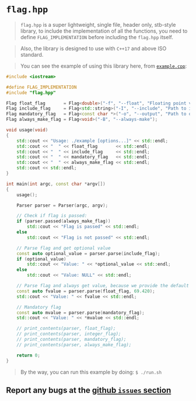 # `flag.hpp`
> `flag.hpp` is a super lightweight, single file, header only, stb-style library, to include the implementation of all the functions, you need to define `FLAG_IMPLEMENTATION` before including the `flag.hpp` itself.

> Also, the library is designed to use with `C++17` and above ISO standard.

> You can see the example of using this library here, from [`example.cpp`](https://github.com/rakivo/flag.hpp/master/example.cpp):
```cpp
#include <iostream>

#define FLAG_IMPLEMENTATION
#include "flag.hpp"

Flag float_flag       = Flag<double>("-f", "--float", "Floating point value");
Flag include_flag     = Flag<std::string>("-I", "--include", "Path to include files");
Flag mandatory_flag   = Flag<const char *>("-o", "--output", "Path to output file", true);
Flag always_make_flag = Flag<void>("-B", "--always-make");

void usage(void)
{
    std::cout << "Usage: ./example [options...]" << std::endl;
    std::cout << "  " << float_flag       << std::endl;
    std::cout << "  " << include_flag     << std::endl;
    std::cout << "  " << mandatory_flag   << std::endl;
    std::cout << "  " << always_make_flag << std::endl;
    std::cout << std::endl;
}

int main(int argc, const char *argv[])
{
    usage();

    Parser parser = Parser(argc, argv);

    // Check if flag is passed:
    if (parser.passed(always_make_flag))
        std::cout << "Flag is passed" << std::endl;
    else
        std::cout << "Flag is not passed" << std::endl;

    // Parse flag and get optional value
    const auto optional_value = parser.parse(include_flag);
    if (optional_value)
        std::cout << "Value: " << *optional_value << std::endl;
    else
        std::cout << "Value: NULL" << std::endl;

    // Parse flag and always get value, because we provide the default one
    const auto fvalue = parser.parse(float_flag, 69.420);
    std::cout << "Value: " << fvalue << std::endl;

    // Mandatory flag
    const auto mvalue = parser.parse(mandatory_flag);
    std::cout << "Value: " << *mvalue << std::endl;

    // print_contents(parser, float_flag);
    // print_contents(parser, integer_flag);
    // print_contents(parser, mandatory_flag);
    // print_contents(parser, always_make_flag);

    return 0;
}
```

> By the way, you can run this example by doing: `$ ./run.sh`

## Report any bugs at the [github `issues` section](https://github.com/rakivo/flag.hpp/issues)
